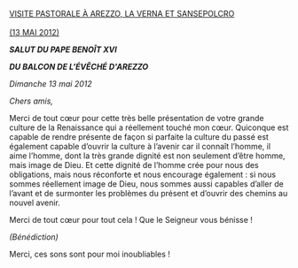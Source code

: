 [VISITE PASTORALE À AREZZO, LA VERNA ET SANSEPOLCRO \
\
(13 MAI 2012)](/content/benedict-xvi/fr/travels/2012/index_arezzo.html)

***SALUT DU PAPE BENOÎT XVI***

***DU BALCON DE L'ÉVÊCHÉ D'AREZZO***

*Dimanche 13 mai 2012*

*Chers amis,*

Merci de tout cœur pour cette très belle présentation de votre grande culture de la Renaissance qui a réellement touché mon cœur. Quiconque est capable de rendre présente de façon si parfaite la culture du passé est également capable d’ouvrir la culture à l’avenir car il connaît l’homme, il aime l’homme, dont la très grande dignité est non seulement d’être homme, mais image de Dieu. Et cette dignité de l’homme crée pour nous des obligations, mais nous réconforte et nous encourage également : si nous sommes réellement image de Dieu, nous sommes aussi capables d’aller de l’avant et de surmonter les problèmes du présent et d’ouvrir des chemins au nouvel avenir.

Merci de tout cœur pour tout cela ! Que le Seigneur vous bénisse !

*(Bénédiction)*

Merci, ces sons sont pour moi inoubliables !